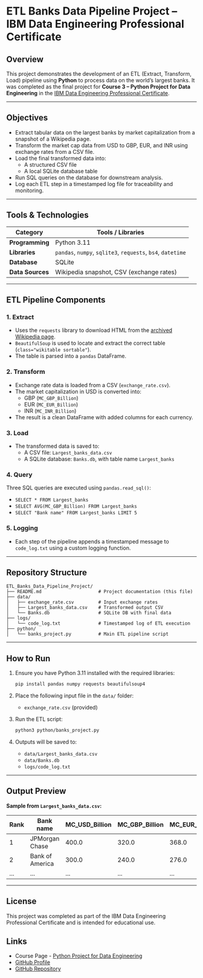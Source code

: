 # ETL Banks Data Pipeline Project – IBM Data Engineering Professional Certificate

## Overview

This project demonstrates the development of an ETL (Extract, Transform, Load) pipeline using **Python** to process data on the world’s largest banks.
It was completed as the final project for **Course 3 – Python Project for Data Engineering**
in the [IBM Data Engineering Professional Certificate](https://www.coursera.org/professional-certificates/ibm-data-engineer).

---

## Objectives

- Extract tabular data on the largest banks by market capitalization from a snapshot of a Wikipedia page.
- Transform the market cap data from USD to GBP, EUR, and INR using exchange rates from a CSV file.
- Load the final transformed data into:
  - A structured CSV file
  - A local SQLite database table
- Run SQL queries on the database for downstream analysis.
- Log each ETL step in a timestamped log file for traceability and monitoring.

---

## Tools & Technologies

| Category              | Tools / Libraries                                           |
|-----------------------|-------------------------------------------------------------|
| **Programming**       | Python 3.11                                                 |
| **Libraries**         | `pandas`, `numpy`, `sqlite3`, `requests`, `bs4`, `datetime` |
| **Database**          | SQLite                                                      |
| **Data Sources**      | Wikipedia snapshot, CSV (exchange rates)                    |

---

## ETL Pipeline Components

### 1. Extract

- Uses the `requests` library to download HTML from the [archived Wikipedia page](https://web.archive.org/web/20230908091635/https://en.wikipedia.org/wiki/List_of_largest_banks).
- `BeautifulSoup` is used to locate and extract the correct table (`class="wikitable sortable"`).
- The table is parsed into a `pandas` DataFrame.

### 2. Transform

- Exchange rate data is loaded from a CSV (`exchange_rate.csv`).
- The market capitalization in USD is converted into:
  - GBP (`MC_GBP_Billion`)
  - EUR (`MC_EUR_Billion`)
  - INR (`MC_INR_Billion`)
- The result is a clean DataFrame with added columns for each currency.

### 3. Load

- The transformed data is saved to:
  - A CSV file: `Largest_banks_data.csv`
  - A SQLite database: `Banks.db`, with table name `Largest_banks`

### 4. Query

Three SQL queries are executed using `pandas.read_sql()`:
- `SELECT * FROM Largest_banks`
- `SELECT AVG(MC_GBP_Billion) FROM Largest_banks`
- `SELECT "Bank name" FROM Largest_banks LIMIT 5`

### 5. Logging

- Each step of the pipeline appends a timestamped message to `code_log.txt` using a custom logging function.

---

## Repository Structure

```plaintext
ETL_Banks_Data_Pipeline_Project/
├── README.md                     # Project documentation (this file)
├── data/
│   ├── exchange_rate.csv         # Input exchange rates
│   ├── Largest_banks_data.csv    # Transformed output CSV
│   └── Banks.db                  # SQLite DB with final data
├── logs/
│   └── code_log.txt              # Timestamped log of ETL execution
├── python/
│   └── banks_project.py          # Main ETL pipeline script
```

---

## How to Run

1. Ensure you have Python 3.11 installed with the required libraries:

   ```bash
   pip install pandas numpy requests beautifulsoup4
   ```

2. Place the following input file in the `data/` folder:

   - `exchange_rate.csv` (provided)

3. Run the ETL script:

   ```bash
   python3 python/banks_project.py
   ```

4. Outputs will be saved to:

   - `data/Largest_banks_data.csv`
   - `data/Banks.db`
   - `logs/code_log.txt`

---

## Output Preview

**Sample from `Largest_banks_data.csv`:**

| Rank | Bank name                | MC_USD_Billion | MC_GBP_Billion | MC_EUR_Billion | MC_INR_Billion |
|------|--------------------------|----------------|----------------|----------------|----------------|
| 1    | JPMorgan Chase           | 400.0          | 320.0          | 368.0          | 33280.0        |
| 2    | Bank of America          | 300.0          | 240.0          | 276.0          | 24960.0        |
| ...  | ...                      | ...            | ...            | ...            | ...            |

---

## License

This project was completed as part of the IBM Data Engineering Professional Certificate and is intended for educational use.

## Links

- Course Page - [Python Project for Data Engineering](https://www.coursera.org/learn/python-project-for-data-engineering)
- [GitHub Profile](https://github.com/royungar)
- [GitHub Repository](https://github.com/royungar/ETL_Banks_Data_Pipeline_Project)